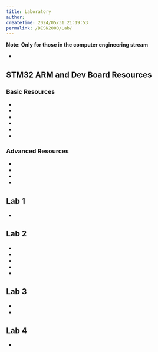 ```yaml
---
title: Laboratory
author:
createTime: 2024/05/31 21:19:53
permalink: /DESN2000/Lab/
---
```


**Note: Only for those in the computer engineering stream**

<div class="how_qb">

- <HGlobalLink title="Lab Assessment Guide" md5="25193ce5675d9226f8e1796706537dc4"/>

</div>

<div class="how_qb">

## STM32 ARM and Dev Board Resources

### Basic Resources

- <HLink title="STM32 CubeIDE download link" src="https://www.st.com/en/development-tools/stm32cubeide.html#get-software" />
- <HGlobalLink title="Getting_Started_With_STM32cubeIDE" md5="d212146c1f867decfe67ecf46c7d8338"/>
- <HGlobalLink title="Board Components" md5="cac2473b81afbbd45d30a6b694205171"/>
- <HGlobalLink title="Board Test Procedure" md5="6abfb8f66ed108b5f6c7f2c27afcddf6"/>
- <HGlobalLink title="Board Test Programme" md5="0f5e73b71d59581efac8ad609046d195"/>
- <HGlobalLink title="Board pin connection" md5="3992d4f3326b0e660ae62191ed6bb94c"/>

### Advanced Resources

- <HGlobalLink title="STM32 Nucleo-64 boards User Manual" md5="8280cfdabbdcd0df0142ea62fd09e60d"/>
- <HGlobalLink title="Board Schematic" md5="49c1d541f992376bc370b482a88ab693"/>
- <HGlobalLink title="STM32F303 Datasheet" md5="4c730d7f3dc5252b1e73bffa759cd9c5"/>
- <HGlobalLink title="STM32F3 HAL and low-layer drivers - manual" md5="f6172b4d98833f0a0dea7f12bab524c0"/>

</div>

<div class="how_qb">

## Lab 1

- <HGlobalLink title="Lab 1 sheet" md5="2dad676cd672271d2bffb0922151273f"/>

<HButton type='Menu' title='Lab 1' src='./lab1' />

</div>

<div class="how_qb">

## Lab 2

- <HGlobalLink title="🪲 Debugging Guide" md5="4357400e8680a2005dbf0ebe3dd31199"/>
- <HGlobalLink title="LCD Controller Manual" md5="90904295ffa15d28b9f0f49778315bd1"/>
- <HGlobalLink title="Reference manual stm32f303 - GPIO" md5="8f87bd182e81d6c47cbb0ee3e31f46e0"/>
- <HGlobalLink title="Lab 2 Sheet" md5="382a0888b8c8e923e12295dfe8dd4e8f"/>
- <HGlobalLink md5="e003ef06d8f56e658e0e5f7e0e33732c"/>

<HButton type='Menu' title='Lab 2' src='./lab2' />

</div>

<div class="how_qb">

## Lab 3

- <HGlobalLink title="ARM Instructions" md5="fb2e8984c126b4c953079769b11e2591"/>
- <HGlobalLink title="Lab 3 Sheet" md5="c0d494ba44f5685eb1281d0c28b498a8"/>

<HButton type='Menu' title='Lab 3' src='./lab3' />

</div>

<div class="how_qb">

## Lab 4

- <HGlobalLink title="Lab 4 Sheet" md5="7993a46b03846c1f51a945628ad1d73b"/>

</div>
